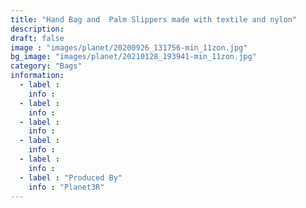 ```yaml
---
title: "Hand Bag and  Palm Slippers made with textile and nylon"
description: 
draft: false
image : "images/planet/20200926_131756-min_11zon.jpg"
bg_image: "images/planet/20210128_193941-min_11zon.jpg"
category: "Bags"
information:
  - label :
    info : 
  - label : 
    info : 
  - label : 
    info : 
  - label : 
    info : 
  - label : 
    info : 
  - label : "Produced By"
    info : "Planet3R"
---
```


